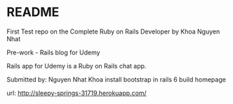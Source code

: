 # README

First Test repo on the Complete Ruby on Rails Developer by Khoa Nguyen Nhat

Pre-work - Rails blog for Udemy

Rails app for Udemy is a Ruby on Rails chat app.

Submitted by: Nguyen Nhat Khoa install bootstrap in rails 6 build homepage

url: http://sleepy-springs-31719.herokuapp.com/
